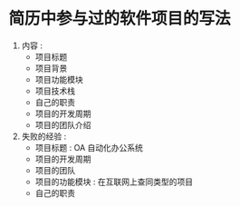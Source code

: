 # 简历中参与过的软件项目的写法

1. 内容 :
    - 项目标题
    - 项目背景
    - 项目功能模块
    - 项目技术栈
    - 自己的职责
    - 项目的开发周期
    - 项目的团队介绍
2. 失败的经验 :
    - 项目标题 : OA 自动化办公系统
    - 项目的开发周期
    - 项目的团队
    - 项目的功能模块 : 在互联网上查同类型的项目
    - 自己的职责
